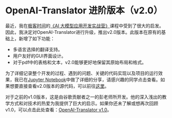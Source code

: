 # OpenAI-Translator 进阶版本（v2.0）

最近，我在[极客时间](https://time.geekbang.org/)的[《AI 大模型应用开发实战营》](https://u.geekbang.org/subject/llm/1005515)课程中受到了很大的启发。因此，我决定对OpenAI-Translator进行升级，推出v2.0版本。此版本在原有的基础上，新增了如下功能：

- 多语言选择的翻译支持。
- 用户友好的GUI界面设计。
- 对于pdf中的表格和文本，v2.0能够更好地保留其原始布局和格式。

为了详细记录整个开发的过程、遇到的问题、关键的代码实现以及项目的运行效果，我已在[Jupyter Notebook](链接_to_your_notebook)中做了详细的分享，请感兴趣的同学点击查看。如果想要直接查看v2.0版本的源代码，可以前往[这里](https://github.com/carrotProgrammer/OPENAI_TRANSLATOR/tree/master)。

对于之前的v1.0版本，这是由谷歌贡献者之一的彭老师所开发。他的深入浅出的教学方式和对技术的热爱为我提供了巨大的启示。如果你还未了解或想再次回顾v1.0，可以点击此处查看：[OpenAI-Translator v1.0](https://github.com/DjangoPeng/openai-quickstart/blob/main/openai-translator/README-CN.md)。
